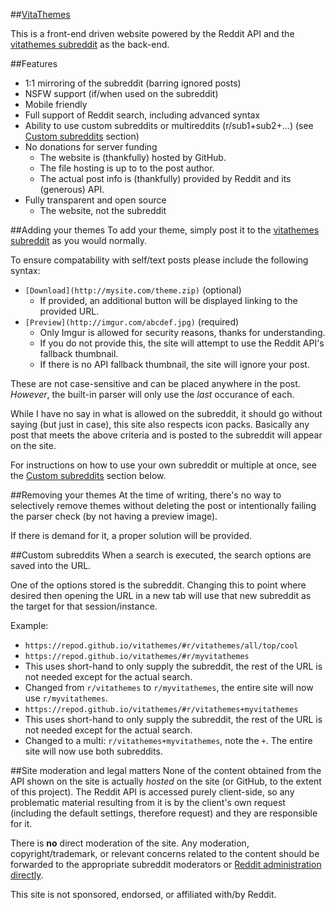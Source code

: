 ##[VitaThemes](//repod.github.io/vitathemes)

This is a front-end driven website powered by the Reddit API and the [vitathemes subreddit](//reddit.com/r/vitathemes) as the back-end.

##Features
 - 1:1 mirroring of the subreddit (barring ignored posts)
 - NSFW support (if/when used on the subreddit)
 - Mobile friendly
 - Full support of Reddit search, including advanced syntax
 - Ability to use custom subreddits or multireddits (r/sub1+sub2+...) (see [Custom subreddits](#custom-subreddits) section)
 - No donations for server funding
   - The website is (thankfully) hosted by GitHub.
   - The file hosting is up to to the post author.
   - The actual post info is (thankfully) provided by Reddit and its (generous) API.
 - Fully transparent and open source
   - The website, not the subreddit

##Adding your themes
To add your theme, simply post it to the [vitathemes subreddit](//reddit.com/r/vitathemes) as you would normally.

To ensure compatability with self/text posts please include the following syntax:
- `[Download](http://mysite.com/theme.zip)` (optional)
  - If provided, an additional button will be displayed linking to the provided URL.
- `[Preview](http://imgur.com/abcdef.jpg)` (required)
  - Only Imgur is allowed for security reasons, thanks for understanding.
  - If you do not provide this, the site will attempt to use the Reddit API's fallback thumbnail.
  - If there is no API fallback thumbnail, the site will ignore your post.

These are not case-sensitive and can be placed anywhere in the post.    
*However*, the built-in parser will only use the *last* occurance of each.

While I have no say in what is allowed on the subreddit, it should go without saying (but just in case), this site also respects icon packs. Basically any post that meets the above criteria and is posted to the subreddit will appear on the site.

For instructions on how to use your own subreddit or multiple at once, see the [Custom subreddits](#custom-subreddits) section below.

##Removing your themes
At the time of writing, there's no way to selectively remove themes without deleting the post or intentionally failing the parser check (by not having a preview image).

If there is demand for it, a proper solution will be provided.

##Custom subreddits
When a search is executed, the search options are saved into the URL.

One of the options stored is the subreddit. Changing this to point where desired then opening the URL in a new tab will use that new subreddit as the target for that session/instance.

Example:
 - `https://repod.github.io/vitathemes/#r/vitathemes/all/top/cool`
 - `https://repod.github.io/vitathemes/#r/myvitathemes`
  - This uses short-hand to only supply the subreddit, the rest of the URL is not needed except for the actual search.
  - Changed from `r/vitathemes` to `r/myvitathemes`, the entire site will now use `r/myvitathemes`.
 - `https://repod.github.io/vitathemes/#r/vitathemes+myvitathemes`
  - This uses short-hand to only supply the subreddit, the rest of the URL is not needed except for the actual search.
  - Changed to a multi: `r/vitathemes+myvitathemes`, note the `+`. The entire site will now use both subreddits.

##Site moderation and legal matters
None of the content obtained from the API shown on the site is actually *hosted* on the site (or GitHub, to the extent of this project). The Reddit API is accessed purely client-side, so any problematic material resulting from it is by the client's own request (including the default settings, therefore request) and they are responsible for it.

There is **no** direct moderation of the site. Any moderation, copyright/trademark, or relevant concerns related to the content should be forwarded to the appropriate subreddit moderators or [Reddit administration directly](//www.reddit.com/contact/).

This site is not sponsored, endorsed, or affiliated with/by Reddit.
